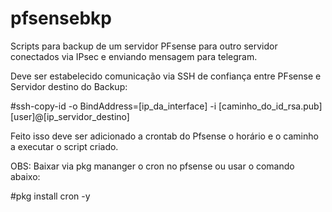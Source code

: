 # pfsensebkp

Scripts para backup de um servidor PFsense para outro servidor conectados via IPsec e enviando mensagem para telegram.


Deve ser estabelecido comunicação via SSH de confiança entre PFsense e Servidor destino do Backup:

#ssh-copy-id -o BindAddress=[ip_da_interface] -i [caminho_do_id_rsa.pub] [user]@[ip_servidor_destino]

Feito isso deve ser adicionado a crontab do Pfsense o horário e o caminho a executar o script criado.

OBS: Baixar via pkg mananger o cron no pfsense ou usar o comando abaixo:

#pkg install cron -y

